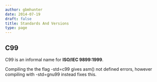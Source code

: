 ```yaml
---
author: gbmhunter
date: 2014-07-19
draft: false
title: Standards And Versions
type: page
---
```


## C99

C99 is an informal name for **ISO/IEC 9899:1999**.

Compiling the the flag -std=c99 gives asm() not defined errors, however compiling with -std=gnu99 instead fixes this.
